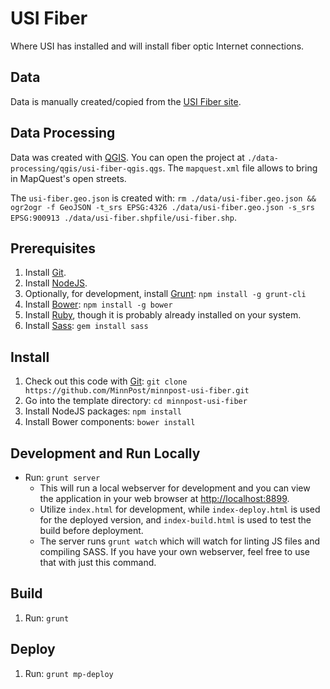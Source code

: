 # USI Fiber

Where USI has installed and will install fiber optic Internet connections.

## Data

Data is manually created/copied from the [USI Fiber site](http://fiber.usinternet.com/coverage-areas/).

## Data Processing

Data was created with [QGIS](http://www.qgis.org/).  You can open the project at `./data-processing/qgis/usi-fiber-qgis.qgs`.  The `mapquest.xml` file allows to bring in MapQuest's open streets.

The `usi-fiber.geo.json` is created with: `rm ./data/usi-fiber.geo.json && ogr2ogr -f GeoJSON -t_srs EPSG:4326 ./data/usi-fiber.geo.json -s_srs EPSG:900913 ./data/usi-fiber.shpfile/usi-fiber.shp`.

## Prerequisites

1. Install [Git](http://git-scm.com/).
1. Install [NodeJS](http://nodejs.org/).
1. Optionally, for development, install [Grunt](http://gruntjs.com/): `npm install -g grunt-cli`
1. Install [Bower](http://bower.io/): `npm install -g bower` 
1. Install [Ruby](http://www.ruby-lang.org/en/downloads/), though it is probably already installed on your system.
1. Install [Sass](http://sass-lang.com/): `gem install sass`

## Install

1. Check out this code with [Git](http://git-scm.com/): `git clone https://github.com/MinnPost/minnpost-usi-fiber.git`
1. Go into the template directory: `cd minnpost-usi-fiber`
1. Install NodeJS packages: `npm install`
1. Install Bower components: `bower install`

## Development and Run Locally

* Run: `grunt server`
   * This will run a local webserver for development and you can view the application in your web browser at [http://localhost:8899](http://localhost:8899).
    * Utilize `index.html` for development, while `index-deploy.html` is used for the deployed version, and `index-build.html` is used to test the build before deployment.
    * The server runs `grunt watch` which will watch for linting JS files and compiling SASS.  If you have your own webserver, feel free to use that with just this command.

## Build

1. Run: `grunt`

## Deploy

1. Run: `grunt mp-deploy`


